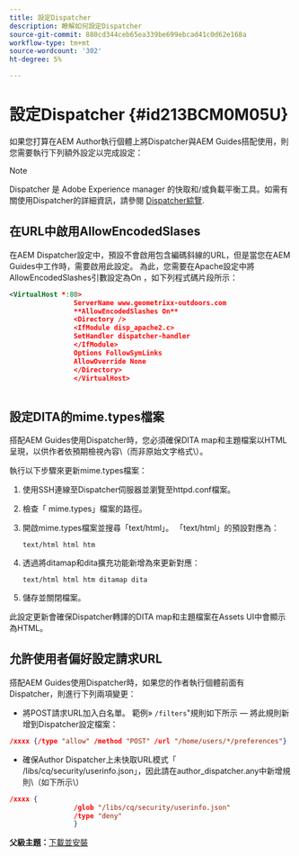 ```yaml
---
title: 設定Dispatcher
description: 瞭解如何設定Dispatcher
source-git-commit: 880cd344ceb65ea339be699ebcad41c0d62e168a
workflow-type: tm+mt
source-wordcount: '302'
ht-degree: 5%

---
```


# 設定Dispatcher {#id213BCM0M05U}

如果您打算在AEM Author執行個體上將Dispatcher與AEM Guides搭配使用，則您需要執行下列額外設定以完成設定：

>[!NOTE]
>
> Dispatcher 是 Adobe Experience manager 的快取和/或負載平衡工具。如需有關使用Dispatcher的詳細資訊，請參閱 [Dispatcher綜覽](https://experienceleague.adobe.com/docs/experience-manager-dispatcher/using/dispatcher.html?lang=en).

## 在URL中啟用AllowEncodedSlases

在AEM Dispatcher設定中，預設不會啟用包含編碼斜線的URL，但是當您在AEM Guides中工作時，需要啟用此設定。 為此，您需要在Apache設定中將AllowEncodedSlashes引數設定為On ，如下列程式碼片段所示：

```XML
<VirtualHost *:80>
                ServerName www.geometrixx-outdoors.com
                **AllowEncodedSlashes On**
                <Directory />
                <IfModule disp_apache2.c>
                SetHandler dispatcher-handler
                </IfModule>
                Options FollowSymLinks
                AllowOverride None
                </Directory>
                </VirtualHost>
            
```

## 設定DITA的mime.types檔案

搭配AEM Guides使用Dispatcher時，您必須確保DITA map和主題檔案以HTML呈現，以供作者依預期檢視內容\（而非原始文字格式\）。

執行以下步驟來更新mime.types檔案：

1. 使用SSH連線至Dispatcher伺服器並瀏覽至httpd.conf檔案。

1. 檢查「 mime.types」檔案的路徑。

1. 開啟mime.types檔案並搜尋「text/html」。 「text/html」的預設對應為：

   `text/html html htm`

1. 透過將ditamap和dita擴充功能新增為來更新對應：

   `text/html html htm ditamap dita`

1. 儲存並關閉檔案。


此設定更新會確保Dispatcher轉譯的DITA map和主題檔案在Assets UI中會顯示為HTML。

## 允許使用者偏好設定請求URL

搭配AEM Guides使用Dispatcher時，如果您的作者執行個體前面有Dispatcher，則進行下列兩項變更：

- 將POST請求URL加入白名單。 範例» `/filters`&quot;規則如下所示 — 將此規則新增到Dispatcher設定檔案：

```json
/xxxx {/type "allow" /method "POST" /url "/home/users/*/preferences"}
```

- 確保Author Dispatcher上未快取URL模式「 /libs/cq/security/userinfo.json」，因此請在author\_dispatcher.any中新增規則\（如下所示\）

```json
/xxxx {
                /glob "/libs/cq/security/userinfo.json"
                /type "deny"
                }
```

**父級主題：**[&#x200B;下載並安裝](download-install.md)
